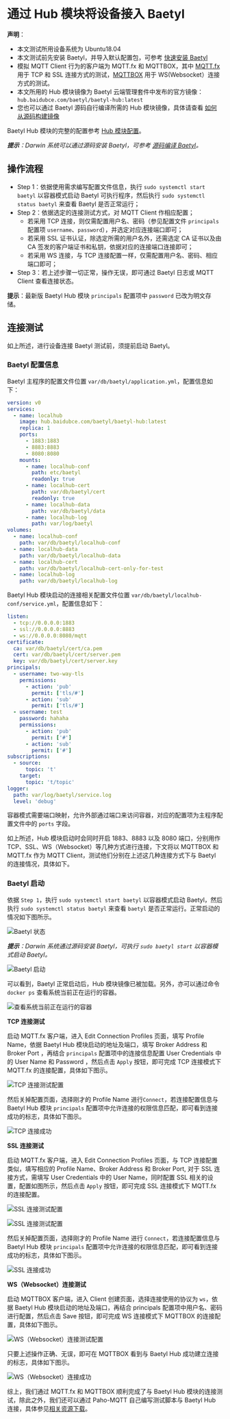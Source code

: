 # 通过 Hub 模块将设备接入 Baetyl

**声明**：

- 本文测试所用设备系统为 Ubuntu18.04
- 本文测试前先安装 Baetyl，并导入默认配置包，可参考 [快速安装 Baetyl](../setup/Quick-Install.md)
- 模拟 MQTT Client 行为的客户端为 MQTT.fx 和 MQTTBOX，其中 [MQTT.fx](../Resources-download.md) 用于 TCP 和 SSL 连接方式的测试，[MQTTBOX](../Resources-download.md) 用于 WS(Websocket）连接方式的测试。
- 本文所用的 Hub 模块镜像为 Baetyl 云端管理套件中发布的官方镜像：`hub.baidubce.com/baetyl/baetyl-hub:latest`
- 您也可以通过 Baetyl 源码自行编译所需的 Hub 模块镜像，具体请查看 [如何从源码构建镜像](../setup/Build-from-Source.md)

Baetyl Hub 模块的完整的配置参考 [Hub 模块配置](./Config-interpretation.md)。

_**提示**：Darwin 系统可以通过源码安装 Baetyl，可参考 [源码编译 Baetyl](../setup/Build-from-Source.md)。_

## 操作流程

- Step 1：依据使用需求编写配置文件信息，执行 `sudo systemctl start baetyl` 以容器模式启动 Baetyl 可执行程序，然后执行 `sudo systemctl status baetyl` 来查看 Baetyl 是否正常运行；
- Step 2：依据选定的连接测试方式，对 MQTT Client 作相应配置；
  - 若采用 TCP 连接，则仅需配置用户名、密码（参见配置文件 `principals` 配置项 `username`、`password`），并选定对应连接端口即可；
  - 若采用 SSL 证书认证，除选定所需的用户名外，还需选定 CA 证书以及由 CA 签发的客户端证书和私钥，依据对应的连接端口连接即可；
  - 若采用 WS 连接，与 TCP 连接配置一样，仅需配置用户名、密码、相应端口即可；
- Step 3：若上述步骤一切正常，操作无误，即可通过 Baetyl 日志或 MQTT Client 查看连接状态。

**提示**：最新版 Baetyl Hub 模块 `principals` 配置项中 `password` 已改为明文存储。

## 连接测试

如上所述，进行设备连接 Baetyl 测试前，须提前启动 Baetyl。

### Baetyl 配置信息

Baetyl 主程序的配置文件位置 `var/db/baetyl/application.yml`，配置信息如下：

```yaml
version: v0
services:
  - name: localhub
    image: hub.baidubce.com/baetyl/baetyl-hub:latest
    replica: 1
    ports:
      - 1883:1883
      - 8883:8883
      - 8080:8080
    mounts:
      - name: localhub-conf
        path: etc/baetyl
        readonly: true
      - name: localhub-cert
        path: var/db/baetyl/cert
        readonly: true
      - name: localhub-data
        path: var/db/baetyl/data
      - name: localhub-log
        path: var/log/baetyl
volumes:
  - name: localhub-conf
    path: var/db/baetyl/localhub-conf
  - name: localhub-data
    path: var/db/baetyl/localhub-data
  - name: localhub-cert
    path: var/db/baetyl/localhub-cert-only-for-test
  - name: localhub-log
    path: var/db/baetyl/localhub-log
```

Baetyl Hub 模块启动的连接相关配置文件位置 `var/db/baetyl/localhub-conf/service.yml`，配置信息如下：

```yaml
listen:
  - tcp://0.0.0.0:1883
  - ssl://0.0.0.0:8883
  - ws://0.0.0.0:8080/mqtt
certificate:
  ca: var/db/baetyl/cert/ca.pem
  cert: var/db/baetyl/cert/server.pem
  key: var/db/baetyl/cert/server.key
principals:
  - username: two-way-tls
    permissions:
      - action: 'pub'
        permit: ['tls/#']
      - action: 'sub'
        permit: ['tls/#']
  - username: test
    password: hahaha
    permissions:
      - action: 'pub'
        permit: ['#']
      - action: 'sub'
        permit: ['#']
subscriptions:
  - source:
      topic: 't'
    target:
      topic: 't/topic'
logger:
  path: var/log/baetyl/service.log
  level: 'debug'
```

容器模式需要端口映射，允许外部通过端口来访问容器，对应的配置项为主程序配置文件中的 `ports` 字段。

如上所述，Hub 模块启动时会同时开启 1883、8883 以及 8080 端口，分别用作 TCP、SSL、WS（Websocket）等几种方式进行连接，下文将以 MQTTBOX 和 MQTT.fx 作为 MQTT Client，测试他们分别在上述这几种连接方式下与 Baetyl 的连接情况，具体如下。

### Baetyl 启动

依据 `Step 1`，执行 `sudo systemctl start baetyl` 以容器模式启动 Baetyl，然后执行 `sudo systemctl status baetyl` 来查看 `baetyl` 是否正常运行。正常启动的情况如下图所示。

![Baetyl 状态](../../images/setup/systemctl-status.png)

_**提示**：Darwin 系统通过源码安装 Baetyl，可执行 `sudo baetyl start` 以容器模式启动 Baetyl。_

![Baetyl 启动](../../images/tutorials/connect/master-start.png)

可以看到，Baetyl 正常启动后，Hub 模块镜像已被加载。另外，亦可以通过命令 `docker ps` 查看系统当前正在运行的容器。

![查看系统当前正在运行的容器](../../images/tutorials/connect/docker-ps.png)

**TCP 连接测试**

启动 MQTT.fx 客户端，进入 Edit Connection Profiles 页面，填写 Profile Name，依据 Baetyl Hub 模块启动的地址及端口，填写 Broker Address 和 Broker Port ，再结合 `principals` 配置项中的连接信息配置 User Credentials 中的 User Name 和 Password ，然后点击 `Apply` 按钮，即可完成 TCP 连接模式下 MQTT.fx 的连接配置，具体如下图示。

![TCP 连接测试配置](../../images/tutorials/connect/mqttbox-tcp-connect-config.png)

然后关掉配置页面，选择刚才的 Profile Name 进行`Connect`，若连接配置信息与 Baetyl Hub 模块 `principals` 配置项中允许连接的权限信息匹配，即可看到连接成功的标志，具体如下图示。

![TCP 连接成功](../../images/tutorials/connect/mqttbox-tcp-connect-success.png)

**SSL 连接测试**

启动 MQTT.fx 客户端，进入 Edit Connection Profiles 页面，与 TCP 连接配置类似，填写相应的 Profile Name、Broker Address 和 Broker Port, 对于 SSL 连接方式，需填写 User Credentials 中的 User Name，同时配置 SSL 相关的设置，配置如图所示，然后点击 `Apply` 按钮，即可完成 SSL 连接模式下 MQTT.fx 的连接配置。

![SSL 连接测试配置](../../images/tutorials/connect/mqttbox-ssl-connect-config1.png)

![SSL 连接测试配置](../../images/tutorials/connect/mqttbox-ssl-connect-config2.png)

然后关掉配置页面，选择刚才的 Profile Name 进行 `Connect`，若连接配置信息与 Baetyl Hub 模块 `principals` 配置项中允许连接的权限信息匹配，即可看到连接成功的标志，具体如下图示。

![SSL 连接成功](../../images/tutorials/connect/mqttbox-ssl-connect-success.png)

**WS（Websocket）连接测试**

启动 MQTTBOX 客户端，进入 Client 创建页面，选择连接使用的协议为 `ws`，依据 Baetyl Hub 模块启动的地址及端口，再结合 principals 配置项中用户名、密码进行配置，然后点击 Save 按钮，即可完成 WS 连接模式下 MQTTBOX 的连接配置，具体如下图示。

![WS（Websocket）连接测试配置](../../images/tutorials/connect/mqttbox-ws-connect-config.png)

只要上述操作正确、无误，即可在 MQTTBOX 看到与 Baetyl Hub 成功建立连接的标志，具体如下图示。

![WS（Websocket）连接成功](../../images/tutorials/connect/mqttbox-ws-connect-success.png)

综上，我们通过 MQTT.fx 和 MQTTBOX 顺利完成了与 Baetyl Hub 模块的连接测试，除此之外，我们还可以通过 Paho-MQTT 自己编写测试脚本与 Baetyl Hub 连接，具体参见[相关资源下载](../Resources-download.md)。
